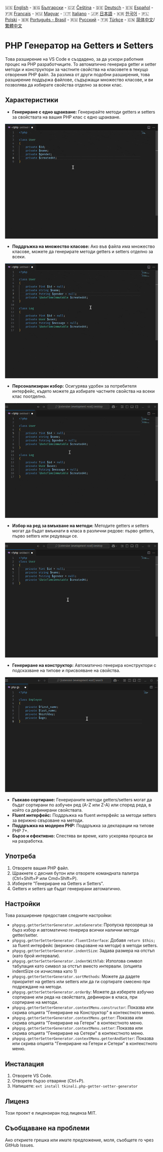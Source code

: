 🇺🇸 [English](./README.md) - 🇧🇬 [Български](./README_BG.md) - 🇨🇿 [Čeština](./README_CS.md) - 🇩🇪 [Deutsch](./README_DE.md) - 🇪🇸 [Español](./README_ES.md) - 🇫🇷 [Français](./README_FR.md) - 🇭🇺 [Magyar](./README_HU.md) - 🇮🇹 [Italiano](./README_IT.md) - 🇯🇵 [日本語](./README_JA.md) - 🇰🇷 [한국어](./README_KO.md) - 🇵🇱 [Polski](./README_PL.md) - 🇧🇷 [Português - Brasil](./README_PT-BR.md) - 🇷🇺 [Русский](./README_RU.md) - 🇹🇷 [Türkçe](./README_TR.md) - 🇨🇳 [简体中文](./README_ZH-CN.md)/[繁體中文](./README_ZH-TW.md)

# PHP Генератор на Getters и Setters

Това разширение на VS Code е създадено, за да ускори работния процес на PHP разработчиците. То автоматично генерира getter и setter методи и конструктори за частните свойства на класовете в текущо отворения PHP файл. За разлика от други подобни разширения, това разширение поддържа файлове, съдържащи множество класове, и ви позволява да избирате свойства отделно за всеки клас.

## Характеристики

- **Генериране с едно щракване:** Генерирайте методи getters и setters за свойствата на вашия PHP клас с едно щракване.

![Генериране с едно щракване](images/one-click.gif "Генериране с едно щракване")

- **Поддръжка на множество класове:** Ако във файла има множество класове, можете да генерирате методи getters и setters отделно за всеки.

![Поддръжка на множество класове](images/multi-class.gif "Поддръжка на множество класове")

- **Персонализиран избор:** Осигурява удобен за потребителя интерфейс, където можете да избирате частните свойства на всеки клас поотделно.

![Персонализиран избор](images/property-select.gif "Персонализиран избор")

- **Избор на ред за вмъкване на методи:** Методите getters и setters могат да бъдат вмъкнати в класа в различни редове: първо getters, първо setters или редуващи се.

![Избор на ред за вмъкване на методи](images/flexible-sort.gif "Избор на ред за вмъкване на методи")

- **Генериране на конструктор:** Автоматично генерира конструктори с подсказване на типове и присвояване на свойства.

![Генериране на конструктор](images/constructor.gif "Генериране на конструктор")

- **Гъвкаво сортиране:** Генерираните методи getters/setters могат да бъдат сортирани по азбучен ред (A-Z или Z-A) или според реда, в който са дефинирани свойствата.
- **Fluent интерфейс:** Поддръжка на fluent интерфейс за методи setters за верижно свързване на методи.
- **Поддръжка на модерен PHP:** Поддръжка за декларации на типове PHP 7+.
- **Бързо и ефективно:** Спестява ви време, като ускорява процеса ви на разработка.

## Употреба

1. Отворете вашия PHP файл.
2. Щракнете с десния бутон или отворете командната палитра (Ctrl+Shift+P или Cmd+Shift+P).
3. Изберете "Генериране на Getters и Setters".
4. Getters и setters ще бъдат генерирани автоматично.

## Настройки

Това разширение предоставя следните настройки:

- `phpgsg.getterSetterGenerator.autoGenerate`: Пропуска прозореца за бърз избор и автоматично генерира всички налични методи getter/setter.
- `phpgsg.getterSetterGenerator.fluentInterface`: Добавя `return $this;` за fluent интерфейс (верижно свързване на методи) в методи setters.
- `phpgsg.getterSetterGenerator.indentSize`: Задава размера на отстъп (като брой интервали).
- `phpgsg.getterSetterGenerator.indentWithTab`: Използва символ табулация като символ за отстъп вместо интервали. (опцията indentSize се изчислява като 1)
- `phpgsg.getterSetterGenerator.sortMethods`: Можете да дадете приоритет на getters или setters или да ги сортирате смесено при подреждане на методи.
- `phpgsg.getterSetterGenerator.orderBy`: Можете да изберете азбучно сортиране или реда на свойствата, дефиниран в класа, при сортиране на методи.
- `phpgsg.getterSetterGenerator.contextMenu.constructor`: Показва или скрива опцията "Генериране на Конструктор" в контекстното меню.
- `phpgsg.getterSetterGenerator.contextMenu.getter`: Показва или скрива опцията "Генериране на Гетери" в контекстното меню.
- `phpgsg.getterSetterGenerator.contextMenu.setter`: Показва или скрива опцията "Генериране на Сетери" в контекстното меню.
- `phpgsg.getterSetterGenerator.contextMenu.getterAndSetter`: Показва или скрива опцията "Генериране на Гетери и Сетери" в контекстното меню.

## Инсталация

1. Отворете VS Code.
2. Отворете бързо отваряне (Ctrl+P).
3. Напишете: `ext install tkinali.php-getter-setter-generator`

## Лиценз

Този проект е лицензиран под лиценза MIT.

## Съобщаване на проблеми

Ако откриете грешка или имате предложение, моля, съобщете го чрез GitHub Issues.